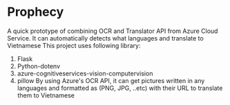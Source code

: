 # Prophecy
A quick prototype of combining OCR and Translator API from Azure Cloud Service. It can automatically detects what languages and translate to Vietnamese
This project uses following library:
1. Flask
2. Python-dotenv
3. azure-cognitiveservices-vision-computervision
4. pillow
By using Azure's OCR API, it can get pictures written in any languages and formatted as (PNG, JPG, ..etc) with their URL to translate them to Vietnamese
